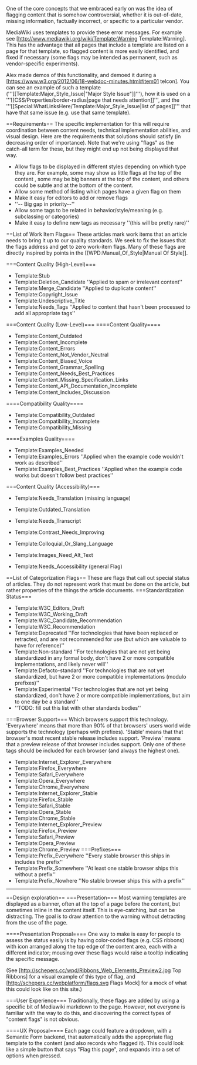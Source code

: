One of the core concepts that we embraced early on was the idea of flagging content that is somehow controversial, whether it is out-of-date, missing information, factually incorrect, or specific to a particular vendor.

MediaWiki uses templates to provide these error messages.  For example see [http://www.mediawiki.org/wiki/Template:Warning Template:Warning]. This has the advantage that all pages that include a template are listed on a page for that template, so flagged content is more easily identified, and fixed if necessary (some flags may be intended as permanent, such as vendor-specific experiments).

Alex made demos of this functionality, and demoed it during a [https://www.w3.org/2012/06/18-webdoc-minutes.html#item01 telcon]. You can see an example of such a template ('''[[Template:Major_Style_Issue|"Major Style Issue"]]'''), how it is used on a '''[[CSS/Properties/border-radius|page that needs attention]]''', and the '''[[Special:WhatLinksHere/Template:Major_Style_Issue|list of pages]]''' that have that same issue (e.g. use that same template).

==Requirements==
The specific implementation for this will require coordination between content needs, technical implementation abilities, and visual design. Here are the requirements that solutions should satisfy (in decreasing order of importance). Note that we're using "flags" as the catch-all term for these, but they might end up not being displayed that way.

* Allow flags to be displayed in different styles depending on which type they are. For example, some may show as little flags at the top of the content , some may be big banners at the top of the content, and others could be subtle and at the bottom of the content.
* Allow some method of listing which pages have a given flag on them
* Make it easy for editors to add or remove flags
* ''-- Big gap in priority--''
* Allow some tags to be related in behavior/style/meaning (e.g. subclassing or categories)
* Make it easy to define new tags as necessary ''(this will be pretty rare)''

==List of Work Item Flags==
These articles mark work items that an article needs to bring it up to our quality standards. We seek to fix the issues that the flags address and get to zero work-item flags. Many of these flags are directly inspired by points in the [[WPD:Manual_Of_Style|Manual Of Style]].

===Content Quality (High-Level)===
* Template:Stub
* Template:Deletion_Candidate ''Applied to spam or irrelevant content''
* Template:Merge_Candidate ''Applied to duplicate content''
* Template:Copyright_Issue
* Template:Undescriptive_Title
* Template:Needs_Tags ''Applied to content that hasn't been processed to add all appropriate tags''

===Content Quality (Low-Level)===
====Content Quality====
* Template:Content_Outdated
* Template:Content_Incomplete
* Template:Content_Errors
* Template:Content_Not_Vendor_Neutral
* Template:Content_Biased_Voice
* Template:Content_Grammar_Spelling
* Template:Content_Needs_Best_Practices
* Template:Content_Missing_Specification_Links
* Template:Content_API_Documentation_Incomplete
* Template:Content_Includes_Discussion

====Compatibility Quality====
* Template:Compatibility_Outdated
* Template:Compatibility_Incomplete
* Template:Compatibility_Missing

====Examples Quality====
* Template:Examples_Needed
* Template:Examples_Errors ''Applied when the example code wouldn't work as described''
* Template:Examples_Best_Practices ''Applied when the example code works but doesn't follow best practices''

===Content Quality (Accessibility)===
* Template:Needs_Translation (missing language)
* Template:Outdated_Translation
* Template:Needs_Transcript
* Template:Contrast_Needs_Improving
* Template:Colloquial_Or_Slang_Language
* Template:Images_Need_Alt_Text

* Template:Needs_Accessibility (general Flag)

==List of Categorization Flags==
These are flags that call out special status of articles. They do not represent work that must be done on the article, but rather properties of the things the article documents.
===Standardization Status===
* Template:W3C_Editors_Draft
* Template:W3C_Working_Draft
* Template:W3C_Candidate_Recommendation
* Template:W3C_Recommendation
* Template:Deprecated ''For technologies that have been replaced or retracted, and are not recommended for use (but which are valuable to have for reference)''
* Template:Non-standard ''For technologies that are not yet being standardized in any formal body, don't have 2 or more compatible implementations, and likely never will''
* Template:Defacto-standard ''For technologies that are not yet standardized, but have 2 or more compatible implementations (modulo prefixes)''
* Template:Experimental ''For technologies that are not yet being standardized, don't have 2 or more compatible implementations, but aim to one day be a standard''
* ''TODO: fill out this list with other standards bodies''

===Browser Support===
Which browsers support this technology. 'Everywhere' means that more than 90% of that browsers' users world wide supports the technology (perhaps with prefixes). 'Stable' means that that browser's most recent stable release includes support. 'Preview' means that a preview release of that browser includes support. Only one of these tags should be included for each browser (and always the highest one).
* Template:Internet_Explorer_Everywhere
* Template:Firefox_Everywhere
* Template:Safari_Everywhere
* Template:Opera_Everywhere
* Template:Chrome_Everywhere
* Template:Internet_Explorer_Stable
* Template:Firefox_Stable
* Template:Safari_Stable
* Template:Opera_Stable
* Template:Chrome_Stable
* Template:Internet_Explorer_Preview
* Template:Firefox_Preview
* Template:Safari_Preview
* Template:Opera_Preview
* Template:Chrome_Preview
===Prefixes===
* Template:Prefix_Everywhere ''Every stable browser this ships in includes the prefix''
* Template:Prefix_Somewhere ''At least one stable browser ships this without a prefix''
* Template:Prefix_Nowhere ''No stable browser ships this with a prefix''






-------

==Design exploration==
===Presentation===
Most warning templates are displayed as a banner, often at the top of a page before the content, but sometimes inline in the content itself. This is eye-catching, but can be distracting.  The goal is to draw attention to the warning without detracting from the use of the page.

====Presentation Proposal====
One way to make is easy for people to assess the status easily is by having color-coded flags (e.g. CSS ribbons) with icon arranged along the top edge of the content area, each with a different indicator; mousing over these flags would raise a tooltip indicating the specific message.

(See [http://schepers.cc/wpd/Ribbons_Web_Elements_Preview2.jpg Top Ribbons] for a visual example of this type of flag, and [http://schepers.cc/webplatform/flags.svg Flags Mock] for a mock of what this could look like on this site.)

===User Experience===
Traditionally, these flags are added by using a specific bit of Mediawiki markdown to the page.  However, not everyone is familiar with the way to do this, and discovering the correct types of "content flags" is not obvious.

====UX Proposal====
Each page could feature a dropdown, with a Semantic Form backend, that automatically adds the appropriate flag template to the content (and also records who flagged it). This could look like a simple button that says "Flag this page", and expands into a set of options when pressed.